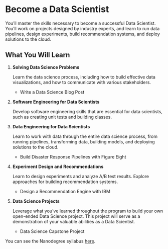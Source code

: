 # Become a Data Scientist

You’ll master the skills necessary to become a successful Data Scientist. You’ll work on projects designed by industry experts, and learn to run data pipelines, design experiments, build recommendation systems, and deploy solutions to the cloud.


## What You Will Learn

1. **Solving Data Science Problems**

    Learn the data science process, including how to build effective data visualizations, and how to communicate with various stakeholders.  
    * Write a Data Science Blog Post


2. **Software Engineering for Data Scientists**

    Develop software engineering skills that are essential for data scientists, such as creating unit tests and building classes.


3. **Data Engineering for Data Scientists**

    Learn to work with data through the entire data science process, from running pipelines, transforming data, building models, and deploying solutions to the cloud.  
    - Build Disaster Response Pipelines with Figure Eight


4. **Experiment Design and Recommendations**

    Learn to design experiments and analyze A/B test results. Explore approaches for building recommendation systems.  
    - Design a Recommendation Engine with IBM


5. **Data Science Projects**

    Leverage what you’ve learned throughout the program to build your own open-ended Data Science project. This project will serve as a demonstration of your valuable abilities as a Data Scientist.  
    - Data Science Capstone Project


You can see the Nanodegree syllabus [here](https://github.com/jrreda/Udacity/blob/master/DAND/syllabus.pdf).
